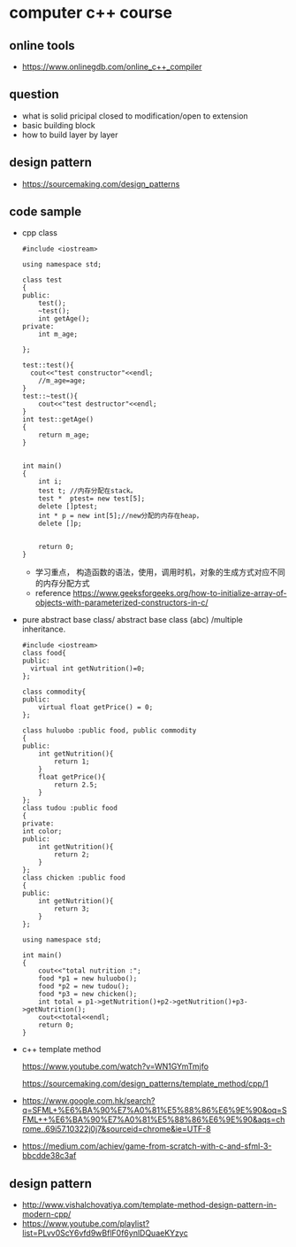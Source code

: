 # computer c++ course

## online tools

- https://www.onlinegdb.com/online_c++_compiler

## question 

- what is solid pricipal  closed to modification/open to extension
- basic building block
- how to build layer by layer

## design pattern

- https://sourcemaking.com/design_patterns

## code sample



- cpp class

  ```
  #include <iostream>
  
  using namespace std;
  
  class test
  {
  public:
      test();
      ~test();
      int getAge();
  private:
      int m_age;
      
  };
  
  test::test(){
    cout<<"test constructor"<<endl;
      //m_age=age;
  }
  test::~test(){
      cout<<"test destructor"<<endl;
  }
  int test::getAge()
  {
      return m_age;
  }
  
  
  int main()
  {
      int i;
      test t; //内存分配在stack。
      test *  ptest= new test[5];
      delete []ptest;
      int * p = new int[5];//new分配的内存在heap，
      delete []p;
      
    
      return 0;
  }
  ```

  - 学习重点， 构造函数的语法，使用，调用时机，对象的生成方式对应不同的内存分配方式
  - reference https://www.geeksforgeeks.org/how-to-initialize-array-of-objects-with-parameterized-constructors-in-c/

- pure abstract base class/ abstract base class (abc)  /multiple inheritance.

  ```
  #include <iostream>
  class food{
  public:
    virtual int getNutrition()=0;
  };
  
  class commodity{
  public:
      virtual float getPrice() = 0;
  };
  
  class huluobo :public food, public commodity
  {
  public:
      int getNutrition(){
          return 1;
      }
      float getPrice(){
          return 2.5;
      }
  };
  class tudou :public food
  {
  private:
  int color;    
  public:
      int getNutrition(){
          return 2;
      }
  };
  class chicken :public food
  {
  public:
      int getNutrition(){
          return 3;
      }
  };
  
  using namespace std;
  
  int main()
  {
      cout<<"total nutrition :";
      food *p1 = new huluobo();
      food *p2 = new tudou();
      food *p3 = new chicken();
      int total = p1->getNutrition()+p2->getNutrition()+p3->getNutrition();
      cout<<total<<endl;
      return 0;
  }
  ```

- c++ template method 

  https://www.youtube.com/watch?v=WN1GYmTmjfo

  https://sourcemaking.com/design_patterns/template_method/cpp/1



- https://www.google.com.hk/search?q=SFML+%E6%BA%90%E7%A0%81%E5%88%86%E6%9E%90&oq=SFML++%E6%BA%90%E7%A0%81%E5%88%86%E6%9E%90&aqs=chrome..69i57.10322j0j7&sourceid=chrome&ie=UTF-8
- https://medium.com/achiev/game-from-scratch-with-c-and-sfml-3-bbcdde38c3af

## design pattern

- http://www.vishalchovatiya.com/template-method-design-pattern-in-modern-cpp/
- https://www.youtube.com/playlist?list=PLvv0ScY6vfd9wBflF0f6ynlDQuaeKYzyc
